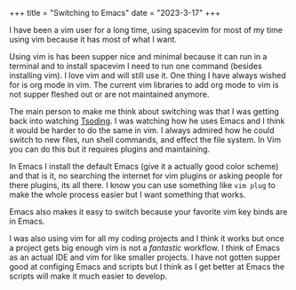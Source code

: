 +++
title = "Switching to Emacs"
date = "2023-3-17"
+++

I have been a vim user for a long time, using spacevim for most of my time using vim because it has most of what I want. 

Using vim is has been supper nice and minimal because it can run in a terminal and to install spacevim I need to run one command (besides installing vim). I love vim and will still use it. One thing I have always wished for is org mode in vim. The current vim libraries to add org mode to vim is not supper fleshed out or are not maintained anymore.

The main person to make me think about switching was that I was getting back into watching [Tsoding](https://www.youtube.com/channel/UCrqM0Ym_NbK1fqeQG2VIohg). I was watching how he uses Emacs and I think it would be harder to do the same in vim. I always admired how he could switch to new files, run shell commands, and effect the file system. In Vim you can do this but it requires plugins and maintaining. 

In Emacs I install the default Emacs (give it a actually good color scheme) and that is it, no searching the internet for vim plugins or asking people for there plugins, its all there. I know you can use something like `vim plug` to make the whole process easier but I want something that works. 

Emacs also makes it easy to switch because your favorite vim key binds are in Emacs. 

I was also using vim for all my coding projects and I think it works but once a project gets big enough vim is not a *fantastic* workflow. I think of Emacs as an actual IDE and vim for like smaller projects. I have not gotten supper good at configing Emacs and scripts but I think as I get better at Emacs the scripts will make it much easier to develop.
